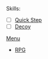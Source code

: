 Skills:
 - [ ] [Quick Step](Skills/Quick-Step.md)
 - [ ] [Decoy](Skills/Decoy.md)

[Menu](../../README.md) <br>
 - [RPG](../5RPG.md)